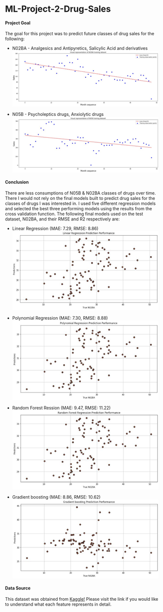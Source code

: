 # ML-Project-2-Drug-Sales


#### Project Goal

The goal for this project was to predict future classes of drug sales for the following:
* N02BA - Analgesics and Antipyretics, Salicylic Acid and derivatives
![](Pictures/BA.JPG)

* N05B - Psycholeptics drugs, Anxiolytic drugs
![](Pictures/B.JPG)

#### Conclusion

There are less consumptions of N05B & N02BA classes of drugs over time. There I would not rely on the final models built to predict drug sales for the classes of drugs I was interested in. I used five different regression models and selected the best three performing models using the results from the cross validation function. The following final models used on the test dataset, N02BA, and their RMSE and R2 respectively are:

* Linear Regression (MAE: 7.29, RMSE: 8.86)
![](Pictures/lr.JPG)

* Polynomial Regression (MAE: 7.30, RMSE: 8.88)
![](Pictures/po.JPG)

* Random Forest Ression (MAE: 9.47, RMSE: 11.22)
![](Pictures/r.JPG)

* Gradient boosting (MAE: 8.86, RMSE: 10.62) 
![](Pictures/gb.JPG)

#### Data Source

This dataset was obtained from [Kaggle!](https://www.kaggle.com/milanzdravkovic/pharma-sales-data?select=salesdaily.csv) Please visit the link if you would like to understand what each feature represents in detail.  
 

